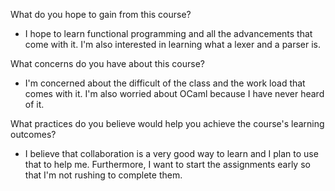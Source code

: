 What do you hope to gain from this course?
- I hope to learn functional programming and all the advancements that come with it. I'm also interested in learning what a lexer and a parser is.

What concerns do you have about this course?
- I'm concerned about the difficult of the class and the work load that comes with it. I'm also worried about OCaml because I have never heard of it. 

What practices do you believe would help you achieve the course's learning outcomes?
- I believe that collaboration is a very good way to learn and I plan to use that to help me. Furthermore, I want to start the assignments early so that I'm not rushing to complete them.
